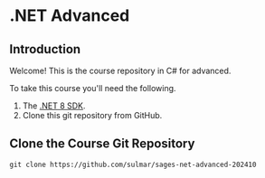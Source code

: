 # .NET Advanced

## Introduction

Welcome! This is the course repository in C# for advanced.

To take this course you'll need the following.

1. The [.NET 8 SDK](https://dotnet.microsoft.com/en-us/download/dotnet/8.0).
2. Clone this git repository from GitHub.

## Clone the Course Git Repository

```
git clone https://github.com/sulmar/sages-net-advanced-202410
```
